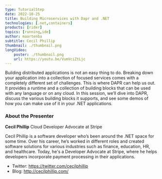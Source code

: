 ```yaml
---
type: TutorialStep
date: 2022-10-25
title: Building Microservices with Dapr and .NET
technologies: [.net,containers]
products: [rider]
topics: [running,ide]
author: maartenba
subtitle: Cecil Phillip
thumbnail: ./thumbnail.png
longVideo:
    poster: ./thumbnail.png
    url: https://youtu.be/VumVciZtLjc
---
```


Building distributed applications is not an easy thing to do. Breaking down your application into a collection of focused services comes with a completely different set of challenges. This is where DAPR can help us out. It provides a runtime and a collection of building blocks that can be used with any language or on any cloud. In this session, we’ll dive into DAPR, discuss the various building blocks it supports, and see some demos of how you can make use of it in your .NET applications.

### About the Presenter

**Cecil Phillip** Cloud Developer Advocate at Stripe

Cecil Phillip is a software developer who’s been around the .NET space for some time. Over his career, he’s worked in different roles and created software solutions for various industries such as finance, education, HR, and healthcare. Today, he's a Developer Advocate at Stripe, where he helps developers incorporate payment processing in their applications.

* Twitter: https://twitter.com/cecilphillip
* Blog: http://cecilphillip.com/